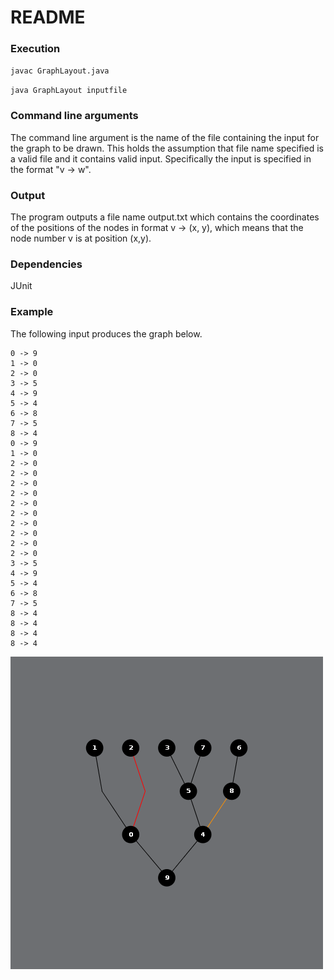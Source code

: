 # README

### Execution

``javac GraphLayout.java``

``java GraphLayout inputfile``

### Command line arguments

The command line argument is the name of the file containing the input for the graph to be drawn. This holds the assumption that file name specified is a valid file and it contains valid input. Specifically the input is specified in the format "v -> w".

### Output

The program outputs a file name output.txt which contains the coordinates of the positions of the nodes in format
v -> (x, y), which means that the node number v is at position (x,y).

### Dependencies

JUnit

### Example

The following input produces the graph below.

    0 -> 9
    1 -> 0
    2 -> 0
    3 -> 5
    4 -> 9
    5 -> 4
    6 -> 8
    7 -> 5
    8 -> 4
    0 -> 9
    1 -> 0
    2 -> 0
    2 -> 0
    2 -> 0
    2 -> 0
    2 -> 0
    2 -> 0
    2 -> 0
    2 -> 0
    2 -> 0
    2 -> 0
    3 -> 5
    4 -> 9
    5 -> 4
    6 -> 8
    7 -> 5
    8 -> 4
    8 -> 4
    8 -> 4
    8 -> 4

![Alt text](BinaryTree.png?raw=true "One specific test case")
